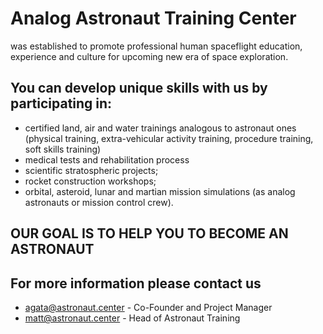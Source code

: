 # Analog Astronaut Training Center

was established to promote professional human spaceflight education, experience and culture for upcoming new era of space exploration.


## You can develop unique skills with us by participating in:

- certified land, air and water trainings analogous to astronaut ones (physical training, extra-vehicular activity training, procedure training, soft skills training)
- medical tests and rehabilitation process
- scientific stratospheric projects;
- rocket construction workshops;
- orbital, asteroid, lunar and martian mission simulations (as analog astronauts or mission control crew).

## OUR GOAL IS TO HELP YOU TO BECOME AN ASTRONAUT

## For more information please contact us
- [agata@astronaut.center](mailto:agata@astronaut.center) - Co-Founder and Project Manager
- [matt@astronaut.center](mailto:matt@astronaut.center) - Head of Astronaut Training
